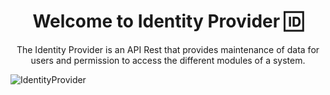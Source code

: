 <h1 align="center">Welcome to Identity Provider 🆔</h1>
<p align="center">
The Identity Provider is an API Rest that provides maintenance of data for users and permission to access the different modules of a system.
</p>

![IdentityProvider](https://i.imgur.com/GLuC04j.png)
